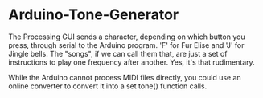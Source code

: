 # Arduino-Tone-Generator

The Processing GUI sends a character, depending on which button you press, through serial to the Arduino program. 'F' for Fur Elise and 'J' for Jingle bells. The "songs", if we can call them that, are just a set of instructions to play one frequency after another. Yes, it's that rudimentary. 

While the Arduino cannot process MIDI files directly, you could use an online converter to convert it into a set tone() function calls.

